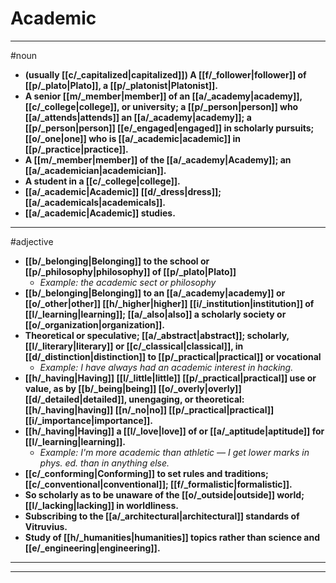 # Academic
---
#noun
- **(usually [[c/_capitalized|capitalized]]) A [[f/_follower|follower]] of [[p/_plato|Plato]], a [[p/_platonist|Platonist]].**
- **A senior [[m/_member|member]] of an [[a/_academy|academy]], [[c/_college|college]], or university; a [[p/_person|person]] who [[a/_attends|attends]] an [[a/_academy|academy]]; a [[p/_person|person]] [[e/_engaged|engaged]] in scholarly pursuits; [[o/_one|one]] who is [[a/_academic|academic]] in [[p/_practice|practice]].**
- **A [[m/_member|member]] of the [[a/_academy|Academy]]; an [[a/_academician|academician]].**
- **A student in a [[c/_college|college]].**
- **[[a/_academic|Academic]] [[d/_dress|dress]]; [[a/_academicals|academicals]].**
- **[[a/_academic|Academic]] studies.**
---
#adjective
- **[[b/_belonging|Belonging]] to the school or [[p/_philosophy|philosophy]] of [[p/_plato|Plato]]**
	- _Example: the academic sect or philosophy_
- **[[b/_belonging|Belonging]] to an [[a/_academy|academy]] or [[o/_other|other]] [[h/_higher|higher]] [[i/_institution|institution]] of [[l/_learning|learning]]; [[a/_also|also]] a scholarly society or [[o/_organization|organization]].**
- **Theoretical or speculative; [[a/_abstract|abstract]]; scholarly, [[l/_literary|literary]] or [[c/_classical|classical]], in [[d/_distinction|distinction]] to [[p/_practical|practical]] or vocational**
	- _Example: I have always had an academic interest in hacking._
- **[[h/_having|Having]] [[l/_little|little]] [[p/_practical|practical]] use or value, as by [[b/_being|being]] [[o/_overly|overly]] [[d/_detailed|detailed]], unengaging, or theoretical: [[h/_having|having]] [[n/_no|no]] [[p/_practical|practical]] [[i/_importance|importance]].**
- **[[h/_having|Having]] a [[l/_love|love]] of or [[a/_aptitude|aptitude]] for [[l/_learning|learning]].**
	- _Example: I'm more academic than athletic — I get lower marks in phys. ed. than in anything else._
- **[[c/_conforming|Conforming]] to set rules and traditions; [[c/_conventional|conventional]]; [[f/_formalistic|formalistic]].**
- **So scholarly as to be unaware of the [[o/_outside|outside]] world; [[l/_lacking|lacking]] in worldliness.**
- **Subscribing to the [[a/_architectural|architectural]] standards of Vitruvius.**
- **Study of [[h/_humanities|humanities]] topics rather than science and [[e/_engineering|engineering]].**
---
---
